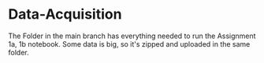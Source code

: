 # Data-Acquisition
The Folder in the main branch has everything needed to run the Assignment 1a, 1b notebook. Some data is big, so it's zipped and uploaded in the same folder.
